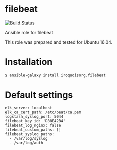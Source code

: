 # filebeat

[![Build Status](https://travis-ci.com/iroquoisorg/ansible-role-filebeat.svg?branch=master)](https://travis-ci.com/iroquoisorg/ansible-role-memcached)

Ansible role for filebeat

This role was prepared and tested for Ubuntu 16.04.

# Installation

`$ ansible-galaxy install iroquoisorg.filebeat`

# Default settings

```
elk_server: localhost
elk_ca_cert_path: /etc/beat/ca.pem
logstash_syslog_port: 5044
filebeat_key_id: 'D88E42B4'
filebeat_log_nginx: false
filebeat_custom_paths: []
filebeat_syslog_paths:
  - /var/log/syslog
  - /var/log/auth

```
